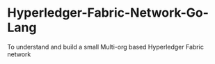 # Hyperledger-Fabric-Network-Go-Lang
To understand and build a small Multi-org based Hyperledger Fabric network 
